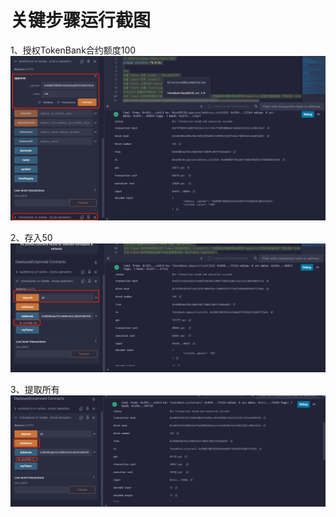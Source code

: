 # 关键步骤运行截图

1、授权TokenBank合约额度100
![img.png](img.png)

2、存入50
![img_1.png](img_1.png)

3、提取所有
![img_2.png](img_2.png)